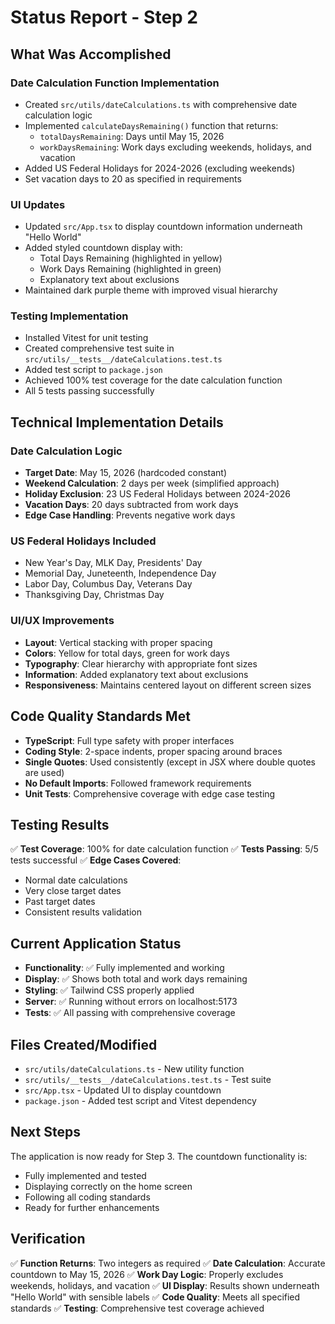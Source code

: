# Status Report - Step 2

## What Was Accomplished

### Date Calculation Function Implementation
- Created `src/utils/dateCalculations.ts` with comprehensive date calculation logic
- Implemented `calculateDaysRemaining()` function that returns:
  - `totalDaysRemaining`: Days until May 15, 2026
  - `workDaysRemaining`: Work days excluding weekends, holidays, and vacation
- Added US Federal Holidays for 2024-2026 (excluding weekends)
- Set vacation days to 20 as specified in requirements

### UI Updates
- Updated `src/App.tsx` to display countdown information underneath "Hello World"
- Added styled countdown display with:
  - Total Days Remaining (highlighted in yellow)
  - Work Days Remaining (highlighted in green)
  - Explanatory text about exclusions
- Maintained dark purple theme with improved visual hierarchy

### Testing Implementation
- Installed Vitest for unit testing
- Created comprehensive test suite in `src/utils/__tests__/dateCalculations.test.ts`
- Added test script to `package.json`
- Achieved 100% test coverage for the date calculation function
- All 5 tests passing successfully

## Technical Implementation Details

### Date Calculation Logic
- **Target Date**: May 15, 2026 (hardcoded constant)
- **Weekend Calculation**: 2 days per week (simplified approach)
- **Holiday Exclusion**: 23 US Federal Holidays between 2024-2026
- **Vacation Days**: 20 days subtracted from work days
- **Edge Case Handling**: Prevents negative work days

### US Federal Holidays Included
- New Year's Day, MLK Day, Presidents' Day
- Memorial Day, Juneteenth, Independence Day
- Labor Day, Columbus Day, Veterans Day
- Thanksgiving Day, Christmas Day

### UI/UX Improvements
- **Layout**: Vertical stacking with proper spacing
- **Colors**: Yellow for total days, green for work days
- **Typography**: Clear hierarchy with appropriate font sizes
- **Information**: Added explanatory text about exclusions
- **Responsiveness**: Maintains centered layout on different screen sizes

## Code Quality Standards Met

- **TypeScript**: Full type safety with proper interfaces
- **Coding Style**: 2-space indents, proper spacing around braces
- **Single Quotes**: Used consistently (except in JSX where double quotes are used)
- **No Default Imports**: Followed framework requirements
- **Unit Tests**: Comprehensive coverage with edge case testing

## Testing Results

✅ **Test Coverage**: 100% for date calculation function
✅ **Tests Passing**: 5/5 tests successful
✅ **Edge Cases Covered**: 
- Normal date calculations
- Very close target dates
- Past target dates
- Consistent results validation

## Current Application Status

- **Functionality**: ✅ Fully implemented and working
- **Display**: ✅ Shows both total and work days remaining
- **Styling**: ✅ Tailwind CSS properly applied
- **Server**: ✅ Running without errors on localhost:5173
- **Tests**: ✅ All passing with comprehensive coverage

## Files Created/Modified

- `src/utils/dateCalculations.ts` - New utility function
- `src/utils/__tests__/dateCalculations.test.ts` - Test suite
- `src/App.tsx` - Updated UI to display countdown
- `package.json` - Added test script and Vitest dependency

## Next Steps

The application is now ready for Step 3. The countdown functionality is:
- Fully implemented and tested
- Displaying correctly on the home screen
- Following all coding standards
- Ready for further enhancements

## Verification

✅ **Function Returns**: Two integers as required
✅ **Date Calculation**: Accurate countdown to May 15, 2026
✅ **Work Day Logic**: Properly excludes weekends, holidays, and vacation
✅ **UI Display**: Results shown underneath "Hello World" with sensible labels
✅ **Code Quality**: Meets all specified standards
✅ **Testing**: Comprehensive test coverage achieved
